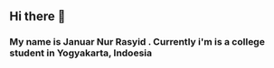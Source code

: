 ## Hi there 👋
### My name is Januar Nur Rasyid . Currently i'm is a college student in  Yogyakarta, Indoesia

<!-- ### Social Media -->


<!--
**januar7/januar7** is a ✨ _special_ ✨ repository because its `README.md` (this file) appears on your GitHub profile.

Here are some ideas to get you started:
<h1 id="welcome">HTML CSS JS</h1>

<div id="header" align="center">
  <img src="https://media.giphy.com/media/M9gbBd9nbDrOTu1Mqx/giphy.gif" width="100"/>
</div>

- 🔭 I’m currently working on ...
- 🌱 I’m currently learning ...
- 👯 I’m looking to collaborate on ...
- 🤔 I’m looking for help with ...
- 💬 Ask me about ...
- 📫 How to reach me: ...
- 😄 Pronouns: ...
- ⚡ Fun fact: ...
-->
